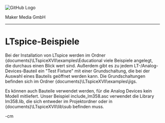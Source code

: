 ![GitHub Logo](http://www.heise.de/make/icons/make_logo.png)

Maker Media GmbH

***

# LTspice-Beispiele

Bei der Installation von LTspice werden im Ordner {documents}\LTspiceXVII\examples\Educational viele Beispiele angelegt, die durchaus einen Blick wert sind. Außerdem gibt es zu jedem LT-/Analog-Devices-Bauteil ein "Test Fixture" mit einer Grundschaltung, die bei der Auswahl eines Bauteils geöffnet werden kann. Die Grundschaltungen befinden sich im Ordner {documents}\LTspiceXVII\examples\jigs.

Es können auch Bauteile verwendet werden, für die Analog Devices kein Modell mitliefert. Unser Beispiel include_lm358.asc verwendet die Library lm358.lib, die sich entweder im Projektordner oder in {documents}\LTspiceXVII\lib\sub befinden muss.

-cm
